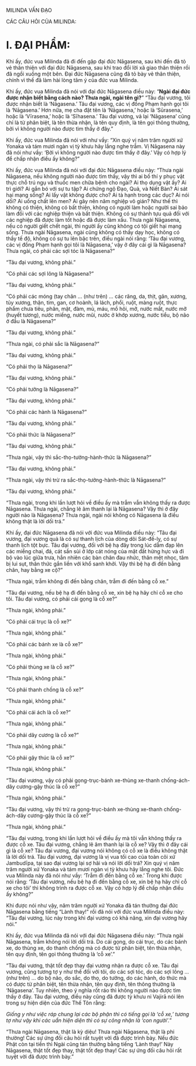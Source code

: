 MILINDA VẤN ĐẠO

CÁC CÂU HỎI CỦA MILINDA:

# I. ĐẠI PHẨM:

Khi ấy, đức vua Milinda đã đi đến gặp đại đức Nāgasena, sau khi đến đã tỏ vẻ thân thiện với đại đức Nāgasena, sau khi trao đổi lời xã giao thân thiện rồi đã ngồi xuống một bên. Đại đức Nāgasena cũng đã tỏ bày vẻ thân thiện, chính vì thế đã làm hài lòng tâm ý của đức vua Milinda.

Khi ấy, đức vua Milinda đã nói với đại đức Nāgasena điều này: “**Ngài đại đức được nhận biết bằng cách nào? Thưa ngài, ngài tên gì?**” “Tâu đại vương, tôi được nhận biết là ‘Nāgasena.’ Tâu đại vương, các vị đồng Phạm hạnh gọi tôi là ‘Nāgasena.’ Hơn nữa, mẹ cha đặt tên là ‘Nāgasena,’ hoặc là ‘Sūrasena,’ hoặc là ‘Vīrasena,’ hoặc là ‘Sīhasena.’ Tâu đại vương, vả lại ‘Nāgasena’ cũng chỉ là từ phân biệt, là tên thừa nhận, là tên quy định, là tên gọi thông thường, bởi vì không người nào được tìm thấy ở đây.”

Khi ấy, đức vua Milinda đã nói với như vầy: “Xin quý vị năm trăm người xứ Yonaka và tám mươi ngàn vị tỳ khưu hãy lắng nghe trẫm. Vị Nāgasena này đã nói như vầy: ‘Bởi vì không người nào được tìm thấy ở đây.’ Vậy có hợp lý để chấp nhận điều ấy không?”

Khi ấy, đức vua Milinda đã nói với đại đức Nāgasena điều này: “Thưa ngài Nāgasena, nếu không người nào được tìm thấy, vậy thì ai bố thí y phục vật thực chỗ trú ngụ và thuốc men chữa bệnh cho ngài? Ai thọ dụng vật ấy? Ai trì giới? Ai gắn bó với sự tu tập? Ai chứng ngộ Đạo, Quả, và Niết Bàn? Ai sát hại mạng sống? Ai lấy vật không được cho? Ai tà hạnh trong các dục? Ai nói dối? Ai uống chất lên men? Ai gây nên năm nghiệp vô gián? Như thế thì không có thiện, không có bất thiện, không có người làm hoặc người sai bảo làm đối với các nghiệp thiện và bất thiện. Không có sự thành tựu quả đối với các nghiệp đã được làm tốt hoặc đã được làm xấu. Thưa ngài Nāgasena, nếu có người giết chết ngài, thì người ấy cũng không có tội giết hại mạng sống. Thưa ngài Nāgasena, ngài cũng không có thầy dạy học, không có thầy tế độ, không có sự tu lên bậc trên, điều ngài nói rằng: ‘Tâu đại vương, các vị đồng Phạm hạnh gọi tôi là Nāgasena,’ vậy ở đây cái gì là Nāgasena? Thưa ngài, có phải các sợi tóc là Nāgasena?”

“Tâu đại vương, không phải.”

“Có phải các sợi lông là Nāgasena?”

“Tâu đại vương, không phải.”

“Có phải các móng (tay chân … (như trên) … các răng, da, thịt, gân, xương, tủy xương, thận, tim, gan, cơ hoành, lá lách, phổi, ruột, màng ruột, thực phẩm chưa tiêu, phân, mật, đàm, mủ, máu, mồ hôi, mỡ, nước mắt, nước mỡ (huyết tương), nước miếng, nước mũi, nước ở khớp xương, nước tiểu, bộ não ở đầu là Nāgasena?”

“Tâu đại vương, không phải.”

“Thưa ngài, có phải sắc là Nāgasena?”

“Tâu đại vương, không phải.”

“Có phải thọ là Nāgasena?”

“Tâu đại vương, không phải.”

“Có phải tưởng là Nāgasena?”

“Tâu đại vương, không phải.”

“Có phải các hành là Nāgasena?”

“Tâu đại vương, không phải.”

“Có phải thức là Nāgasena?”

“Tâu đại vương, không phải.”

“Thưa ngài, vậy thì sắc-thọ-tưởng-hành-thức là Nāgasena?”

“Tâu đại vương, không phải.”

“Thưa ngài, vậy thì trừ ra sắc-thọ-tưởng-hành-thức là Nāgasena?”

“Tâu đại vương, không phải.”

“Thưa ngài, trong khi lần lượt hỏi về điều ấy mà trẫm vẫn không thấy ra được Nāgasena. Thưa ngài, chẳng lẽ âm thanh lại là Nāgasena? Vậy thì ở đây người nào là Nāgasena? Thưa ngài, ngài nói không có Nāgasena là điều không thật là lời dối trá.”

Khi ấy, đại đức Nāgasena đã nói với đức vua Milinda điều này: “Tâu đại vương, đại vương quả là có sự thanh lịch của dòng dõi Sát-đế-lỵ, có sự thanh lịch tột bực. Tâu đại vương, đối với bệ hạ đây trong lúc dẫm đạp lên các miểng chai, đá, cát sần sùi ở lớp cát nóng của mặt đất hừng hực và đi bộ vào lúc giữa trưa, hẳn nhiên các bàn chân đau nhức, thân mệt nhọc, tâm bị lui sụt, thân thức gắn liền với khổ sanh khởi. Vậy thì bệ hạ đi đến bằng chân, hay bằng xe cộ?”

“Thưa ngài, trẫm không đi đến bằng chân, trẫm đi đến bằng cỗ xe.”

“Tâu đại vương, nếu bệ hạ đi đến bằng cỗ xe, xin bệ hạ hãy chỉ cỗ xe cho tôi. Tâu đại vương, có phải cái gọng là cỗ xe?”

“Thưa ngài, không phải.”

“Có phải cái trục là cỗ xe?”

“Thưa ngài, không phải.”

“Có phải các bánh xe là cỗ xe?”

“Thưa ngài, không phải.”

“Có phải thùng xe là cỗ xe?”

“Thưa ngài, không phải.”

“Có phải thanh chống là cỗ xe?”

“Thưa ngài, không phải.”

“Có phải cái ách là cỗ xe?”

“Thưa ngài, không phải.”

“Có phải dây cương là cỗ xe?”

“Thưa ngài, không phải.”

“Có phải gậy thúc là cỗ xe?”

“Thưa ngài, không phải.”

“Tâu đại vương, vậy có phải gọng-trục-bánh xe-thùng xe-thanh chống-ách-dây cương-gậy thúc là cỗ xe?”

“Thưa ngài, không phải.”

“Tâu đại vương, vậy thì trừ ra gọng-trục-bánh xe-thùng xe-thanh chống-ách-dây cương-gậy thúc là cỗ xe?”

“Thưa ngài, không phải.”

“Tâu đại vương, trong khi lần lượt hỏi về điều ấy mà tôi vẫn không thấy ra được cỗ xe. Tâu đại vương, chẳng lẽ âm thanh lại là cỗ xe? Vậy thì ở đây cái gì là cỗ xe? Tâu đại vương, đại vương nói không có cỗ xe là điều không thật là lời dối trá. Tâu đại vương, đại vương là vị vua tối cao của toàn cõi xứ Jambudīpa, tại sao đại vương lại sợ hãi và nói lời dối trá? Xin quý vị năm trăm người xứ Yonaka và tám mươi ngàn vị tỳ khưu hãy lắng nghe tôi. Đức vua Milinda này đã nói như vầy: ‘Trẫm đi đến bằng cỗ xe.’ Trong khi được nói rằng: ‘Tâu đại vương, nếu bệ hạ đi đến bằng cỗ xe, xin bệ hạ hãy chỉ cỗ xe cho tôi’ thì không trình ra được cỗ xe. Vậy có hợp lý để chấp nhận điều ấy không?”

Khi được nói như vậy, năm trăm người xứ Yonaka đã tán thưởng đại đức Nāgasena bằng tiếng “Lành thay!” rồi đã nói với đức vua Milinda điều này: “Tâu đại vương, lúc này trong khi đại vương có khả năng, xin đại vương hãy nói.”

Khi ấy, đức vua Milinda đã nói với đại đức Nāgasena điều này: “Thưa ngài Nāgasena, trẫm không nói lời dối trá. Do cái gọng, do cái trục, do các bánh xe, do thùng xe, do thanh chống mà có được từ phân biệt, tên thừa nhận, tên quy định, tên gọi thông thường là ‘cỗ xe’.”

“Tâu đại vương, thật tốt đẹp thay đại vương nhận ra được cỗ xe. Tâu đại vương, cũng tương tợ y như thế đối với tôi, do các sợi tóc, do các sợi lông … (như trên) … do bộ não, do sắc, do thọ, do tưởng, do các hành, do thức mà có được từ phân biệt, tên thừa nhận, tên quy định, tên thông thường là ‘Nāgasena’. Tuy nhiên, theo ý nghĩa rốt ráo thì không người nào được tìm thấy ở đây. Tâu đại vương, điều này cũng đã được tỳ khưu ni Vajirā nói lên trong sự hiện diện của đức Thế Tôn rằng:

_Giống y như việc ráp chung lại các bộ phận thì có tiếng gọi là ‘cỗ xe,’ tương tợ như vậy khi các uẩn hiện diện thì có sự công nhận là ‘con người’._”

“Thưa ngài Nāgasena, thật là kỳ diệu! Thưa ngài Nāgasena, thật là phi thường! Các sự ứng đối câu hỏi rất tuyệt vời đã được trình bày. Nếu đức Phật còn tại tiền thì Ngài cũng tán thưởng bằng tiếng ‘Lành thay!’ Này Nāgasena, thật tốt đẹp thay, thật tốt đẹp thay! Các sự ứng đối câu hỏi rất tuyệt vời đã được trình bày.”
